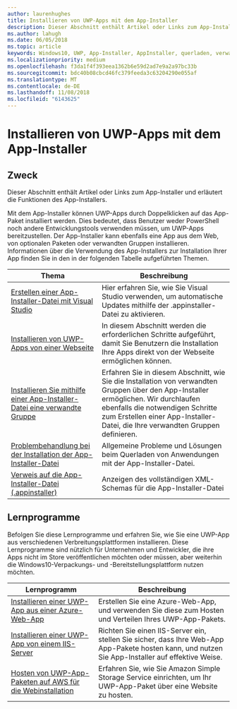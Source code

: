 ```yaml
---
author: laurenhughes
title: Installieren von UWP-Apps mit dem App-Installer
description: Dieser Abschnitt enthält Artikel oder Links zum App-Installer und erläutert die Funktionen des App-Installers.
ms.author: lahugh
ms.date: 06/05/2018
ms.topic: article
keywords: Windows10, UWP, App-Installer, AppInstaller, querladen, verwandte Gruppe, optionale Pakete
ms.localizationpriority: medium
ms.openlocfilehash: f3da1f4f393eea1362b6e59d2ad7e9a2a97bc33b
ms.sourcegitcommit: bdc40b08cbcd46fc379feeda3c63204290e055af
ms.translationtype: MT
ms.contentlocale: de-DE
ms.lasthandoff: 11/08/2018
ms.locfileid: "6143625"
---
```

# <a name="install-uwp-apps-with-app-installer"></a>Installieren von UWP-Apps mit dem App-Installer

## <a name="purpose"></a>Zweck
Dieser Abschnitt enthält Artikel oder Links zum App-Installer und erläutert die Funktionen des App-Installers. 

Mit dem App-Installer können UWP-Apps durch Doppelklicken auf das App-Paket installiert werden. Dies bedeutet, dass Benutzer weder PowerShell noch andere Entwicklungstools verwenden müssen, um UWP-Apps bereitzustellen. Der App-Installer kann ebenfalls eine App aus dem Web, von optionalen Paketen oder verwandten Gruppen installieren. Informationen über die Verwendung des App-Installers zur Installation Ihrer App finden Sie in den in der folgenden Tabelle aufgeführten Themen.

| Thema | Beschreibung |
|-------|-------------|
| [Erstellen einer App-Installer-Datei mit Visual Studio](create-appinstallerfile-vs.md)| Hier erfahren Sie, wie Sie Visual Studio verwenden, um automatische Updates mithilfe der .appinstaller-Datei zu aktivieren. |
| [Installieren von UWP-Apps von einer Webseite](installing-UWP-apps-web.md) | In diesem Abschnitt werden die erforderlichen Schritte aufgeführt, damit Sie Benutzern die Installation Ihre Apps direkt von der Webseite ermöglichen können. |
| [Installieren Sie mithilfe einer App-Installer-Datei eine verwandte Gruppe](install-related-set.md) | Erfahren Sie in diesem Abschnitt, wie Sie die Installation von verwandten Gruppen über den App-Installer ermöglichen. Wir durchlaufen ebenfalls die notwendigen Schritte zum Erstellen einer App-Installer-Datei, die Ihre verwandten Gruppen definieren. |
| [Problembehandlung bei der Installation der App-Installer-Datei](troubleshoot-appinstaller-issues.md) | Allgemeine Probleme und Lösungen beim Querladen von Anwendungen mit der App-Installer-Datei. |
| [Verweis auf die App-Installer-Datei (.appinstaller)](https://docs.microsoft.com/uwp/schemas/appinstallerschema/app-installer-file) | Anzeigen des vollständigen XML-Schemas für die App-Installer-Datei |

## <a name="tutorials"></a>Lernprogramme 

Befolgen Sie diese Lernprogramme und erfahren Sie, wie Sie eine UWP-App aus verschiedenen Verbreitungsplattformen installieren. Diese Lernprogramme sind nützlich für Unternehmen und Entwickler, die ihre Apps nicht im Store veröffentlichen möchten oder müssen, aber weiterhin die Windows10-Verpackungs- und -Bereitstellungsplattform nutzen möchten.

| Lernprogramm | Beschreibung |
|----------|-------------|
| [Installieren einer UWP-App aus einer Azure-Web-App](web-install-azure.md) | Erstellen Sie eine Azure-Web-App, und verwenden Sie diese zum Hosten und Verteilen Ihres UWP-App-Pakets. |
| [Installieren einer UWP-App von einem IIS-Server](web-install-IIS.md) | Richten Sie einen IIS-Server ein, stellen Sie sicher, dass Ihre Web-App App-Pakete hosten kann, und nutzen Sie App-Installer auf effektive Weise. |
| [Hosten von UWP-App-Paketen auf AWS für die Webinstallation](web-install-aws.md) | Erfahren Sie, wie Sie Amazon Simple Storage Service einrichten, um Ihr UWP-App-Paket über eine Website zu hosten. |

